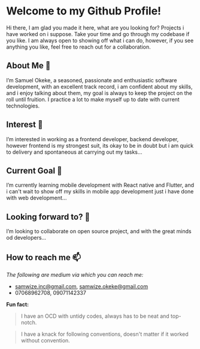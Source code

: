 # Welcome to my Github Profile!

Hi there, I am glad you made it here, what are you looking for? Projects i have worked on i suppose. Take your time and go through my codebase if you like. I am 
always open to showing off what i can do, however, if you see anything you like, feel free to reach out for a collaboration.

## About Me 👋 

I’m Samuel Okeke, a seasoned, passionate and enthusiastic software development, with an excellent track record, i am confident about my skills, and i enjoy talking about them, my goal is always to keep the project on the roll until fruition. I practice a lot to make myself up to date with current technologies.

## Interest 👀 

I’m interested in working as a frontend developer, backend developer, however frontend is my strongest suit, its okay to be in doubt but i am quick to delivery 
and spontaneous at carrying out my tasks...

## Current Goal 🌱 

I’m currently learning mobile development with React native and Flutter, and i can't wait to show off my skills in mobile app development just i have done with
web development...

## Looking forward to? 💞️ 

I’m looking to collaborate on open source project, and with the great minds od developers...

## How to reach me 📫

_The following are medium via which you can reach me:_
- samwize.inc@gmail.com, samwize.okeke@gmail.com
- 07068962708, 09071142337

**Fun fact:** 
> I have an OCD with untidy codes, always has to be neat and top-notch.

> I have a knack for following conventions, doesn't matter if it worked without convention.

<!---
Samuel-com/Samuel-com is a ✨ special ✨ repository because its `README.md` (this file) appears on your GitHub profile.
You can click the Preview link to take a look at your changes.
--->


<!--
**samwizzy/samwizzy** is a ✨ _special_ ✨ repository because its `README.md` (this file) appears on your GitHub profile.

Here are some ideas to get you started:

- 🔭 I’m currently working on ...
- 🌱 I’m currently learning ...
- 👯 I’m looking to collaborate on ...
- 🤔 I’m looking for help with ...
- 💬 Ask me about ...
- 📫 How to reach me: ...
- 😄 Pronouns: ...
- ⚡ Fun fact: ...
-->
